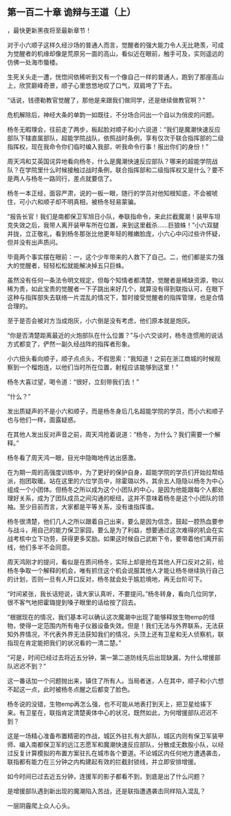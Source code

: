 ## 第一百二十章 诡辩与王道（上）
，最快更新黑夜将至最新章节！

对于小六顺子这样久经沙场的普通人而言，觉醒者的强大能力令人无比艳羡，可成为觉醒者的机缘却像是荒原另一面的高山，看似近在眼前，触手可及，实则遥远的仿佛一处海市蜃楼。

生死关头走一遭，恍惚间依稀听到又有一个像自己一样的普通人，跑到了那座高山上，欣赏巅峰奇景，顺子心里悠悠地叹了口气，双肩垮了下去。

“话说，钱德勒教官觉醒了，那他是来跟我们做同学，还是继续做教官啊？”

危机解除后，神经大条的单韵一如既往，不分场合问出一个自以为俏皮的问题。

杨冬无暇理会，往前走了两步，板起脸对顺子和小六说道：“我们是魔潮快速反应部队下辖直属部队，超能学院战队，依照战时条例，享有仅次于联合指挥部的二级指挥权，现在我命令你们临时编入我部，听我命令行事！报出你们的身份！”

周天鸿和艾英国诧异地看向杨冬，什么是魔潮快速反应部队？哪来的超能学院战队？在学院里什么时候接触过战时条例，联合指挥部和二级指挥权又是什么？要不是两人与杨冬一路同行，差点就要信了。

杨冬一本正经，面容严肃，说的一板一眼，随行的学员对他知根知底，不会被唬住，可小六和顺子却不明真相，被杨冬轻易蒙骗。

“报告长官！我们是南都保卫军旭日小队，奉联指命令，来此拦截魔潮！装甲车坦克失效之后，我带人离开装甲车所在位置，来到这里截杀……巨狼蛛！”小六双腿并拢，立正敬礼，看到杨冬那张比他更年轻的稚嫩脸庞，小六心中闪过些许怀疑，但并没有出声质问。

毕竟两个事实摆在眼前：一，这个少年带来的人救下了自己。二，他们都是实力强大的觉醒者，轻轻松松就能解决掉五只巨蛛。

虽然没有任何一条法令明文规定，但每个知情者都清楚，觉醒者是稀缺资源，物以稀为贵，如此宝贵的觉醒者一下子跳出来好几个，就算没有得到联指认可，在眼下这种与指挥部失去联络一片混乱的情况下，暂时接受觉醒者的指挥管理，也是合情合理的。

至于是否会被对方当成炮灰，小六倒是没有考虑，他们原本就是炮灰。

“你是否清楚距离最近的火炮部队在什么位置？”与小六交谈时，杨冬连惯用的说话方式都变了，俨然一副久经战阵的指挥者形象。

小六扭头看向顺子，顺子点点头，不假思索：“我知道！之前在浙江商城的时候观察到一个榴炮连，以他们当时所在位置，射程应该能够到这里！”

杨冬大喜过望，喝令道：“很好，立刻带我们去！”

“什么？”

发出质疑声的不是小六和顺子，而是杨冬身后几名超能学院的学员，而小六和顺子也与他们一样，面露疑惑。

在其他人发出反对声音之前，周天鸿抢着说道：“杨冬，为什么？我们需要一个解释。”

杨冬看了周天鸿一眼，目光中隐晦地传达出感激。

在为期一周的高强度训练中，为了更好的保护自身，超能学院的学员们开始拉帮结派，抱团取暖。站在这里的六位学员中，除霍璐以外，其余五人隐隐以杨冬为中心组成一个小团体。但杨冬之所以成为这个小团队的中心，是因为他能跟每个人都处理好关系，成为了团队成员之间沟通的枢纽，这并不意味着杨冬是这个小团队的领袖。至少目前而言，大家都是平等关系，没有谁指挥谁。

杨冬很清楚，他们几人之所以跟着自己出来，要么是因为信念，鼓起一腔热血要参与战斗，用自己的能力保卫家园，要么是为了利益，想要通过这次难得的机会在实战考核中立下功劳，获得更多奖励。如果这时候自己武断下令，要带着他们离开前线，他们多半不会同意。

周天鸿刚才的提问，看似是在质问杨冬，实际上却是抢在其他人开口反对之前，给杨冬争取一个解释的机会，唯有抓住这个机会说服其他人才能让杨冬继续执行自己的计划，否则一旦有人开口反对，杨冬就会处于尴尬境地，再无台阶可下。

“时间紧张，我长话短说，请大家认真听，不要提问。”杨冬转身，看向几位同学，很不客气地把霍璐提到嗓子眼里的话给按了回去。

“根据现在的情况，我们基本可以确认这次魔潮中出现了能够释放生物emp的怪物，使得一定范围内所有电子仪器设备失效。但是！我们无法与外界联系，无法获知外界情况，不代表外界无法获知我们的情况，头顶上还有卫星和无人侦察机，联指现在肯定能把我们的状况看的一清二楚。”

“可是，时间已经过去将近五分钟，第一第二道防线先后出现缺漏，为什么增援部队迟迟不到？”

这一番话加一个问题抛出来，镇住了所有人。当局者迷，人在其中，顺子和小六想不起这一点，此时被杨冬点醒之后都变了脸色。

杨冬说的没错，生物emp再怎么强，也不可能从地表打到天上，把卫星给揍下来。有卫星在，联指肯定清楚奥体中心的状况，既然如此，为何增援部队迟迟不到？

这是一场精心准备布置精密的作战，城区外驻扎有大部队，城区内则有保卫军装甲师、编入南都保卫军的远江志愿军和魔潮快速反应部队，分散成无数股小队，以经过反复计算模拟的布置方案驻扎在城市各个要道。不论城区内任何地方遭遇袭击，联指都有能力在三分钟之内构建起有效的拦截封锁线，并立即安排增援。

如今时间已过去近五分钟，连援军的影子都看不到，到底是出了什么问题？

是增援部队遇到新出现的魔潮陷入苦战，还是联指遭遇袭击同样陷入混乱？

一层阴霾爬上众人心头。

